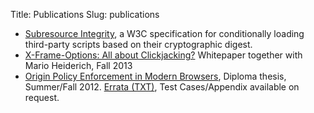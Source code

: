 Title: Publications
Slug: publications

<!-- chronologically descending order. add on top -->
* [Subresource Integrity](https://www.w3.org/TR/SRI/), a W3C specification for conditionally loading third-party scripts based on their cryptographic digest.
* [X-Frame-Options: All about Clickjacking?](/xfo-clickjacking.pdf)
Whitepaper together with Mario Heiderich, Fall 2013
* [Origin Policy Enforcement in Modern Browsers](/publications/thesis/Thesis-Origin_Policy_Enforcement_in_Modern_Browsers.pdf),
Diploma thesis, Summer/Fall 2012.
[Errata (TXT)](/publications/thesis/errata.txt), Test Cases/Appendix available on request.
